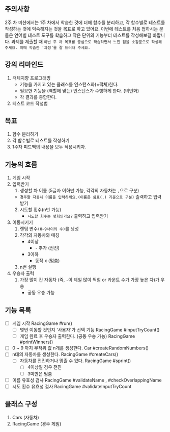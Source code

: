 ## 주의사항
2주 차 미션에서는 1주 차에서 학습한 것에 더해 함수를 분리하고, 각 함수별로 테스트를 작성하는 것에 익숙해지는 것을 목표로 하고 있어요. 이번에 테스트를 처음 접하시는 분들은 언어별 테스트 도구를 학습하고 작은
단위의 기능부터 테스트를 작성해보길 바랍니다. 과제를 제출할 때 `이번 주 차 목표를 중심으로 학습하면서 느낀 점을 소감문으로 작성해 주세요. 이때 학습한 '과정’을 잘 드러내 주세요.`

## 강의 리마인드
1. 객체지향 프로그래밍
   - 기능을 가지고 있는 클래스를 인스턴스화(=객체)한다.
   - 필요한 기능을 (역할에 맞는) 인스턴스가 수행하게 한다. (의인화)
   - 각 결과를 종합한다.
2. 테스트 코드 작성법


## 목표
1. 함수 분리하기
2. 각 함수별로 테스트를 작성하기
3. 1주차 피드백의 내용을 모두 적용시키자.

## 기능의 흐름
1. 게임 시작
2. 입력받기
   1. 생성할 차 이름 (5글자 이하만 가능, 각각의 자동차는 `,`으로 구분)
     - `경주할 자동차 이름을 입력하세요.(이름은 쉼표(,) 기준으로 구분)` 출력하고 입력받기
   2. 시도할 횟수(n번 가능)
      - `시도할 회수는 몇회인가요?` 출력하고 입력받기
3. 이동시키기
   1. 랜덤 변수`(0~9사이의 수)`를 생성
   2. 각각의 자동차와 매칭
      - 4이상 
        - ` - ` 추가 (전진)
      - 3이하
        - 동작 x (멈춤)
   3. n번 실행
4. 우승자 출력
   1. 가장 많이 간 자동차 (즉, `-`이 제일 많이 찍힘 or 카운트 수가 가장 높은 차)가 우승
      - 공동 우승 가능

## 기능 목록
- [ ] 게임 시작 RacingGame #run()
  - [ ] 몇번 이동할 것인지 '사용자'가 선택 기능 RacingGame #inputTryCount()
  - [ ] 게임 완료 후 우승자 출력한다. (공동 우승 가능)  RacingGame #printWinners()
- [ ] 0 ~ 9 까지 무작위 값 n개를 생성한다. Car #createRandomNumbers()
- [ ] n대의 자동차를 생성한다. RacingGame #createCars()
    - [ ] 자동차를 전진하거나 멈출 수 있다. RacingGame #sprint()
      - [ ] 4이상일 경우 전진
      - [ ] 3미만은 멈춤 
- [ ] 이름 유효성 검사 RacingGame #validateName , #checkOverlappingName
- [ ] 시도 횟수 유효성 검사 RacingGame #validateInputTryCount

## 클래스 구성
1. Cars (자동차)
2. RacingGame (경주 게임)

